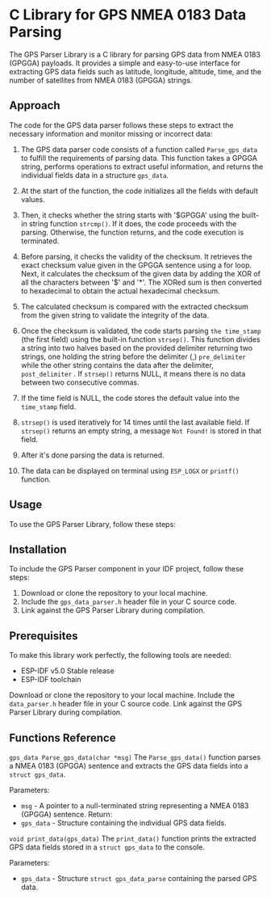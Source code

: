 # C Library for GPS NMEA 0183 Data Parsing

The GPS Parser Library is a C library for parsing GPS data from NMEA 0183 (GPGGA) payloads. It provides a simple and easy-to-use interface for extracting GPS data fields such as latitude, longitude, altitude, time, and the number of satellites from NMEA 0183 (GPGGA) strings.

## Approach
The code for the GPS data parser follows these steps to extract the necessary information and monitor missing or incorrect data:

1. The GPS data parser code consists of a function called `Parse_gps_data` to fulfill the requirements of parsing data. This function takes a GPGGA string, performs operations to extract useful information, and returns the individual fields data in a structure `gps_data`.

2. At the start of the function, the code initializes all the fields with default values.

3. Then, it checks whether the string starts with '$GPGGA' using the built-in string function `strcmp()`. If it does, the code proceeds with the parsing. Otherwise, the function returns, and the code execution is terminated.

4. Before parsing, it checks the validity of the checksum. It retrieves the exact checksum value given in the GPGGA sentence using a for loop. Next, it calculates the checksum of the given data by adding the XOR of all the characters between '$' and '*'. The XORed sum is then converted to hexadecimal to obtain the actual hexadecimal checksum.

5. The calculated checksum is compared with the extracted checksum from the given string to validate the integrity of the data.

6. Once the checksum is validated, the code starts parsing `the time_stamp` (the first field) using the built-in function `strsep()`. This function divides a string into two halves based on the provided delimiter returning two strings, one holding the string before the delimiter (,) `pre_delimiter` while the other string contains the data after the delimiter, `post_delimiter` . If `strsep()` returns NULL, it means there is no data between two consecutive commas.

7. If the time field is NULL, the code stores the default value into the `time_stamp` field.

8. `strsep()` is used iteratively for 14 times until the last available field. If `strsep()` returns an empty string, a message `Not Found!` is stored in that field.

9. After it's done parsing the data is returned.  

10. The data can be displayed on terminal using `ESP_LOGX` or `printf()` function.  

## Usage
To use the GPS Parser Library, follow these steps:

## Installation
To include the GPS Parser component in your IDF project, follow these steps:

1. Download or clone the repository to your local machine.
2. Include the `gps_data_parser.h` header file in your C source code.
3. Link against the GPS Parser Library during compilation.

## Prerequisites
To make this library work perfectly, the following tools are needed:

- ESP-IDF v5.0 Stable release
- ESP-IDF toolchain

Download or clone the repository to your local machine.
Include the `data_parser.h` header file in your C source code.
Link against the GPS Parser Library during compilation.

## Functions Reference
`gps_data Parse_gps_data(char *msg)`
The `Parse_gps_data()` function parses a NMEA 0183 (GPGGA) sentence and extracts the GPS data fields into a `struct gps_data`.

Parameters:
- `msg` - A pointer to a null-terminated string representing a NMEA 0183 (GPGGA) sentence.
Return:
- `gps_data` - Structure containing the individual GPS data fields. 

`void print_data(gps_data)`
The `print_data()` function prints the extracted GPS data fields stored in a `struct gps_data` to the console.

Parameters:
- `gps_data` - Structure `struct gps_data_parse` containing the parsed GPS data.
